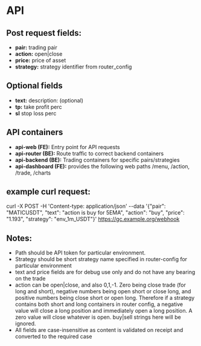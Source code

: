
# API

## Post request fields:
* **pair:** trading pair
* **action:** open|close
* **price:** price of asset
* **strategy:** strategy identifier from router_config

## Optional fields
* **text:** description: (optional)
* **tp:** take profit perc
* **sl** stop loss perc

## API containers
* **api-web (FE):** Entry point for API requests
* **api-router (BE):** Route traffic to correct backend containers
* **api-backend (BE):** Trading containers for specific pairs/strategies
* **api-dashboard (FE):** provides the following web paths /menu, /action, /trade, /charts

## example curl request:
curl -X POST -H 'Content-type: application/json' --data '{"pair": "MATICUSDT", "text": "action is buy for 5EMA", "action": "buy", "price": "1.193", "strategy": "env_1m_USDT"}' https://gc.example.org/webhook


## Notes:
* Path should be API token for particular environment.
* Strategy should be short strategy name specified in router-config for particular environment
* text and price fields are for debug use only and do not have any bearing on the trade
* action can be open|close, and also 0,1,-1.  Zero being close trade (for long and short), negative numbers being open short or close long, and positive numbers being close short or open long.  Therefore if a strategy contains both short and long containers in router config, a negative value will close a long position and immediately open a long position.  A zero value will close whatever is open.  buy|sell strings here will be ignored.
* All fields are case-insensitive as content is validated on receipt and converted to the required case
